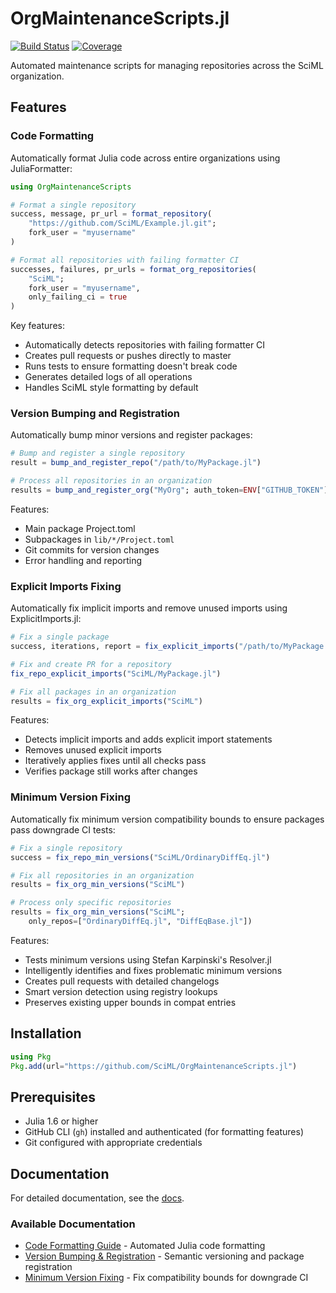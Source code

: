 # OrgMaintenanceScripts.jl

[![Build Status](https://github.com/SciML/OrgMaintenanceScripts.jl/actions/workflows/CI.yml/badge.svg?branch=main)](https://github.com/SciML/OrgMaintenanceScripts.jl/actions/workflows/CI.yml?query=branch%3Amain)
[![Coverage](https://codecov.io/gh/SciML/OrgMaintenanceScripts.jl/branch/main/graph/badge.svg)](https://codecov.io/gh/SciML/OrgMaintenanceScripts.jl)

Automated maintenance scripts for managing repositories across the SciML organization.

## Features

### Code Formatting

Automatically format Julia code across entire organizations using JuliaFormatter:

```julia
using OrgMaintenanceScripts

# Format a single repository
success, message, pr_url = format_repository(
    "https://github.com/SciML/Example.jl.git";
    fork_user = "myusername"
)

# Format all repositories with failing formatter CI
successes, failures, pr_urls = format_org_repositories(
    "SciML";
    fork_user = "myusername",
    only_failing_ci = true
)
```

Key features:
- Automatically detects repositories with failing formatter CI
- Creates pull requests or pushes directly to master
- Runs tests to ensure formatting doesn't break code
- Generates detailed logs of all operations
- Handles SciML style formatting by default

### Version Bumping and Registration

Automatically bump minor versions and register packages:

```julia
# Bump and register a single repository
result = bump_and_register_repo("/path/to/MyPackage.jl")

# Process all repositories in an organization
results = bump_and_register_org("MyOrg"; auth_token=ENV["GITHUB_TOKEN"])
```

Features:
- Main package Project.toml
- Subpackages in `lib/*/Project.toml`
- Git commits for version changes
- Error handling and reporting

### Explicit Imports Fixing

Automatically fix implicit imports and remove unused imports using ExplicitImports.jl:

```julia
# Fix a single package
success, iterations, report = fix_explicit_imports("/path/to/MyPackage.jl")

# Fix and create PR for a repository
fix_repo_explicit_imports("SciML/MyPackage.jl")

# Fix all packages in an organization
results = fix_org_explicit_imports("SciML")
```

Features:
- Detects implicit imports and adds explicit import statements
- Removes unused explicit imports
- Iteratively applies fixes until all checks pass
- Verifies package still works after changes

### Minimum Version Fixing

Automatically fix minimum version compatibility bounds to ensure packages pass downgrade CI tests:

```julia
# Fix a single repository
success = fix_repo_min_versions("SciML/OrdinaryDiffEq.jl")

# Fix all repositories in an organization
results = fix_org_min_versions("SciML")

# Process only specific repositories
results = fix_org_min_versions("SciML"; 
    only_repos=["OrdinaryDiffEq.jl", "DiffEqBase.jl"])
```

Features:
- Tests minimum versions using Stefan Karpinski's Resolver.jl
- Intelligently identifies and fixes problematic minimum versions
- Creates pull requests with detailed changelogs
- Smart version detection using registry lookups
- Preserves existing upper bounds in compat entries

## Installation

```julia
using Pkg
Pkg.add(url="https://github.com/SciML/OrgMaintenanceScripts.jl")
```

## Prerequisites

- Julia 1.6 or higher
- GitHub CLI (`gh`) installed and authenticated (for formatting features)
- Git configured with appropriate credentials

## Documentation

For detailed documentation, see the [docs](https://sciml.github.io/OrgMaintenanceScripts.jl/dev/).

### Available Documentation

- [Code Formatting Guide](https://sciml.github.io/OrgMaintenanceScripts.jl/dev/formatting/) - Automated Julia code formatting
- [Version Bumping & Registration](https://sciml.github.io/OrgMaintenanceScripts.jl/dev/version_bumping/) - Semantic versioning and package registration
- [Minimum Version Fixing](https://sciml.github.io/OrgMaintenanceScripts.jl/dev/min_version_fixing/) - Fix compatibility bounds for downgrade CI